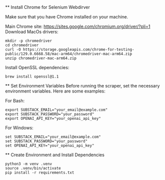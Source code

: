 ** Install Chrome for Selenium Webdirver

Make sure that you have Chrome installed on your machine.

Main Chrome site: https://sites.google.com/chromium.org/driver/?pli=1
Download MacOs drivers: 
```
mkdir -p chromedriver
cd chromedriver
curl -O https://storage.googleapis.com/chrome-for-testing-public/129.0.6668.58/mac-arm64/chromedriver-mac-arm64.zip
unzip chromedriver-mac-arm64.zip
```

Install OpenSSL dependencies:
```
brew install openssl@1.1
```

** Set Environment Variables
Before running the scraper, set the necessary environment variables. Here are some examples:

For Bash:
```
export SUBSTACK_EMAIL="your_email@example.com"
export SUBSTACK_PASSWORD="your_password"
export OPENAI_API_KEY="your_openai_api_key"
```

For Windows:
```
set SUBSTACK_EMAIL="your_email@example.com"
set SUBSTACK_PASSWORD="your_password"
set OPENAI_API_KEY="your_openai_api_key"
```


** Create Environment and Install Dependencies
```
python3 -m venv .venv
source .venv/bin/activate
pip install -r requirements.txt
```

